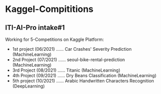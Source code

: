 # Kaggel-Compititions
## ITI-AI-Pro intake#1 
Working for 5-Competitions on Kaggle Platform:


- 1st project  (06/2021) ...... Car Crashes' Severity Prediction (MachineLearning)
- 2nd Project  (07/2021) ...... seoul-bike-rental-prediction (MachineLearning)
- 3rd Project  (08/2021) ...... Titanic (MachineLearning)
- 4th Project  (09/2021) ...... Dry Beans Classification (MachineLearning)
- 5th project  (10/2021) ...... Arabic Handwritten Characters Recognition (DeepLearning)
